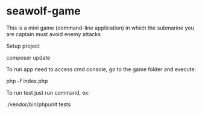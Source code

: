 # seawolf-game

This is a mini game (command-line application) in which the submarine you are captain must avoid enemy attacks

Setup project

composer update

To run app need to access cmd console, go to the game folder and execute:

php -f index.php

To run test just run command, ex:

./vendor/bin/phpunit tests
